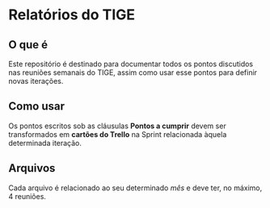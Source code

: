 # Relatórios do TIGE #

## O que é ##

Este repositório é destinado para documentar todos os pontos discutidos
nas reuniões semanais do TIGE, assim como usar esse pontos para definir novas iterações.

## Como usar ##

Os pontos escritos sob as cláusulas **Pontos a cumprir** devem ser transformados
em **cartões do Trello** na Sprint relacionada àquela determinada iteração.

## Arquivos ##

Cada arquivo é relacionado ao seu determinado *mês* e deve ter, no máximo, 4 reuniões. 